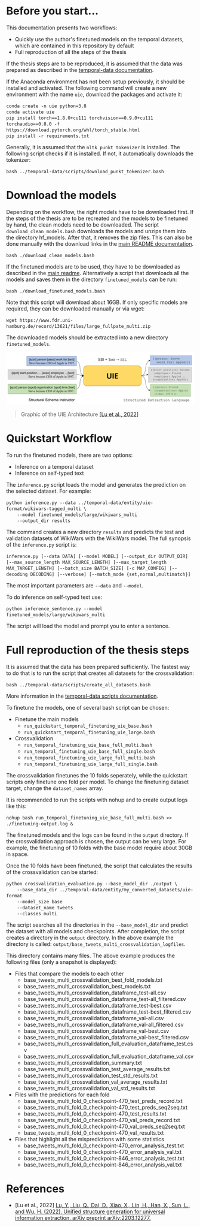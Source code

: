 # Before you start...

This documentation presents two workflows:
* Quickly use the author's finetuned models on the temporal datasets, which are contained in this repository by default
* Full reproduction of all the steps of the thesis

If the thesis steps are to be reproduced, it is assumed that the data was prepared as described in the [temporal-data documentation](../temporal-data/).

If the Anaconda environment has not been setup previously, it should be installed and activated.
The following command will create a new environment with the name ``uie``, download the packages and activate it:

```
conda create -n uie python=3.8
conda activate uie
pip install torch==1.8.0+cu111 torchvision==0.9.0+cu111 torchaudio==0.8.0 -f https://download.pytorch.org/whl/torch_stable.html
pip install -r requirements.txt
```

Generally, it is assumed that the ``nltk punkt tokenizer`` is installed.
The following script checks if it is installed.
If not, it automatically downloads the tokenizer:

```
bash ../temporal-data/scripts/download_punkt_tokenizer.bash
```





# Download the models

Depending on the workflow, the right models have to be downloaded first.
If the steps of the thesis are to be recreated and the models to be finetuned by hand, the clean models need to be downloaded.
The script ``download_clean_models.bash`` downloads the models and unzips them into the directory hf_models.
After that, it removes the zip files.
This can also be done manually with the download links in the [main README documentation](..#clean-uie-models).

```
bash ./download_clean_models.bash    
```

If the finetuned models are to be used, they have to be downloaded as described in the [main readme](..#uie-models).
Alternatively a script that downloads all the models and saves them in the directory ``finetuned_models`` can be run:

```
bash ./download_finetuned_models.bash
```

Note that this script will download about 16GB.
If only specific models are required, they can be downloaded manually or via wget:

```
wget https://www.fdr.uni-hamburg.de/record/13621/files/large_fullpate_multi.zip
```

The downloaded models should be extracted into a new directory ``finetuned_models``.

[![Graphic of the UIE Architecture](../docs/images/uie-model-small.png)](#download-the-models)
> Graphic of the UIE Architecture [[Lu et al., 2022]](#references) 





# Quickstart Workflow

To run the finetuned models, there are two options:
* Inference on a temporal dataset
* Inference on self-typed text

The ``inference.py`` script loads the model and generates the prediction on the selected dataset.
For example:

```
python inference.py --data ../temporal-data/entity/uie-format/wikiwars-tagged_multi \
    --model finetuned_models/large/wikiwars_multi
    --output_dir results
```

The command creates a new directory ``results`` and predicts the test and validation datasets of WikiWars with the WikiWars model.
The full synopsis of the ``inference.py`` script is:

```
inference.py [--data DATA] [--model MODEL] [--output_dir OUTPUT_DIR] [--max_source_length MAX_SOURCE_LENGTH] [--max_target_length MAX_TARGET_LENGTH] [--batch_size BATCH_SIZE] [-c MAP_CONFIG] [--decoding DECODING] [--verbose] [--match_mode {set,normal,multimatch}]
```

The most important parameters are ``--data`` and ``--model``.

To do inference on self-typed text use:

```
python inference_sentence.py --model finetuned_models/large/wikiwars_multi
```

The script will load the model and prompt you to enter a sentence.





# Full reproduction of the thesis steps

It is assumed that the data has been prepared sufficiently.
The fastest way to do that is to run the script that creates all datasets for the crossvalidation:

```
bash ../temporal-data/scripts/create_all_datasets.bash 
```

More information in the [temporal-data scripts documentation](../temporal-data/scripts/).

To finetune the models, one of several bash script can be chosen:
* Finetune the main models
    * ``run_quickstart_temporal_finetuning_uie_base.bash``
    * ``run_quickstart_temporal_finetuning_uie_large.bash``
* Crossvalidation
    * ``run_temporal_finetuning_uie_base_full_multi.bash``
    * ``run_temporal_finetuning_uie_base_full_single.bash``
    * ``run_temporal_finetuning_uie_large_full_multi.bash``
    * ``run_temporal_finetuning_uie_large_full_single.bash``

The crossvalidation finetunes the 10 folds seperately, while the quickstart scripts only finetune one fold per model.
To change the finetuning dataset target, change the ``dataset_names`` array.

It is recommended to run the scripts with nohup and to create output logs like this:

```
nohup bash run_temporal_finetuning_uie_base_full_multi.bash >> ./finetuning-output.log &
```

The finetuned models and the logs can be found in the ``output`` directory.
If the crossvalidation approach is chosen, the output can be very large.
For example, the finetuning of 10 folds with the base model require about 30GB in space.

Once the 10 folds have been finetuned, the script that calculates the results of the crossvalidation can be started:

```
python crossvalidation_evaluation.py --base_model_dir ./output \
    --base_data_dir ../temporal-data/entity/my_converted_datasets/uie-format
    --model_size base
    --dataset_name tweets
    --classes multi
```

The script searches all the directories in the ``--base_model_dir`` and predict the dataset with all models and checkpoints.
After completion, the script creates a directory in the ``output`` directory.
In the above example the directory is called: ``output/base_tweets_multi_crossvalidation_logfiles``.

This directory contains many files.
The above example produces the following files (only a snapshot is displayed):

* Files that compare the models to each other
    * base_tweets_multi_crossvalidation_best_fold_models.txt
    * base_tweets_multi_crossvalidation_best_models.txt
    * base_tweets_multi_crossvalidation_dataframe_test-all.csv
    * base_tweets_multi_crossvalidation_dataframe_test-all_filtered.csv
    * base_tweets_multi_crossvalidation_dataframe_test-best.csv
    * base_tweets_multi_crossvalidation_dataframe_test-best_filtered.csv
    * base_tweets_multi_crossvalidation_dataframe_val-all.csv
    * base_tweets_multi_crossvalidation_dataframe_val-all_filtered.csv
    * base_tweets_multi_crossvalidation_dataframe_val-best.csv
    * base_tweets_multi_crossvalidation_dataframe_val-best_filtered.csv
    * base_tweets_multi_crossvalidation_full_evaluation_dataframe_test.csv
    * base_tweets_multi_crossvalidation_full_evaluation_dataframe_val.csv
    * base_tweets_multi_crossvalidation_summary.txt
    * base_tweets_multi_crossvalidation_test_average_results.txt
    * base_tweets_multi_crossvalidation_test_std_results.txt
    * base_tweets_multi_crossvalidation_val_average_results.txt
    * base_tweets_multi_crossvalidation_val_std_results.txt
* Files with the predictions for each fold
    * base_tweets_multi_fold_0_checkpoint-470_test_preds_record.txt
    * base_tweets_multi_fold_0_checkpoint-470_test_preds_seq2seq.txt
    * base_tweets_multi_fold_0_checkpoint-470_test_results.txt
    * base_tweets_multi_fold_0_checkpoint-470_val_preds_record.txt
    * base_tweets_multi_fold_0_checkpoint-470_val_preds_seq2seq.txt
    * base_tweets_multi_fold_0_checkpoint-470_val_results.txt
* Files that highlight all the mispredictions with some statistics
    * base_tweets_multi_fold_0_checkpoint-470_error_analysis_test.txt
    * base_tweets_multi_fold_0_checkpoint-470_error_analysis_val.txt
    * base_tweets_multi_fold_0_checkpoint-846_error_analysis_test.txt
    * base_tweets_multi_fold_0_checkpoint-846_error_analysis_val.txt





# References

* [Lu et al., 2022] [Lu, Y., Liu, Q., Dai, D., Xiao, X., Lin, H., Han, X., Sun, L., and Wu, H. (2022). Unified structure generation for universal information extraction. arXiv preprint arXiv:2203.12277.](https://aclanthology.org/2022.acl-long.395/)
